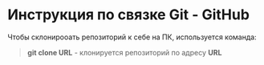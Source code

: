 # Инструкция по связке Git - GitHub
Чтобы склонирооать репозиторий к себе на ПК, используется команда: 
> **git clone URL** - клонируется репозиторий по адресу **URL**